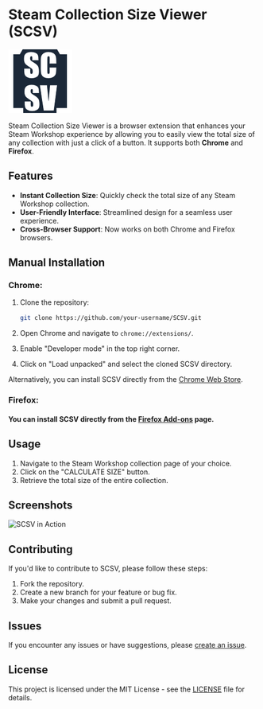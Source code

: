 # Steam Collection Size Viewer (SCSV)

![SCSV Logo](https://github.com/PoDiax/SCSV/blob/main/icon.png?raw=true)

Steam Collection Size Viewer is a browser extension that enhances your Steam Workshop experience by allowing you to easily view the total size of any collection with just a click of a button. It supports both **Chrome** and **Firefox**.

## Features

* **Instant Collection Size**: Quickly check the total size of any Steam Workshop collection.
* **User-Friendly Interface**: Streamlined design for a seamless user experience.
* **Cross-Browser Support**: Now works on both Chrome and Firefox browsers.

## Manual Installation

### Chrome:

1. Clone the repository:

    ```bash
    git clone https://github.com/your-username/SCSV.git
    ```

2. Open Chrome and navigate to `chrome://extensions/`.
3. Enable "Developer mode" in the top right corner.
4. Click on "Load unpacked" and select the cloned SCSV directory.

Alternatively, you can install SCSV directly from the [Chrome Web Store](https://chromewebstore.google.com/detail/cdcfacnigofkflfapbbbpjjipgipnoma).

### Firefox:

#### You can install SCSV directly from the [Firefox Add-ons](https://addons.mozilla.org/en-US/firefox/addon/steam-collection-size-viewer/) page.

## Usage

1. Navigate to the Steam Workshop collection page of your choice.
2. Click on the "CALCULATE SIZE" button.
3. Retrieve the total size of the entire collection.

## Screenshots

![SCSV in Action](https://lh3.googleusercontent.com/wnBJhU7_xj_LUai2RYhtGM9ftgC9NM-ysNstQ89X5Y1vwL-uh4CI0yRz2pqREQCoWFw9M3DtrhNUkiBmbDdxq9-FZw=s1280-w1280-h800)

## Contributing

If you'd like to contribute to SCSV, please follow these steps:

1. Fork the repository.
2. Create a new branch for your feature or bug fix.
3. Make your changes and submit a pull request.

## Issues

If you encounter any issues or have suggestions, please [create an issue](https://github.com/PoDiax/SCSV/issues).

## License

This project is licensed under the MIT License - see the [LICENSE](https://github.com/PoDiax/SCSV/blob/main/LICENSE) file for details.
